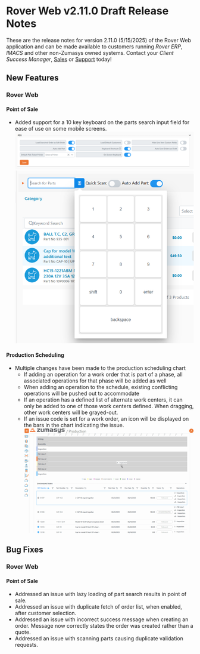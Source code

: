# Rover Web v2.11.0 Draft Release Notes

<badge text= "Version 2.11.0" vertical="middle" />

<PageHeader />

These are the release notes for version 2.11.0 (5/15/2025) of the Rover Web application and can be made available to customers running _Rover ERP_, _IMACS_ and other non-Zumasys owned systems. Contact your _Client Success Manager_, [Sales](mailto:sales@zumasys.com?subject=Rover%20Web%20v2.11.0) or [Support](mailto:help@zumasys.com?subject=Rover%20Web%20v2.11.0) today!

## New Features

### Rover Web

#### Point of Sale

  - Added support for a 10 key keyboard on the parts search input field for ease of use on some mobile screens.
  ![On Screen Keyboard User Settings](./user-settings-onscreen-keyboard.png)
  ![On Screen Keyboard](./pos-onscreen-keyboard.png)

#### Production Scheduling

 - Multiple changes have been made to the production scheduling chart
    - If adding an operation for a work order that is part of a phase, all associated operations for that phase will be added as well
    - When adding an operation to the schedule, existing conflicting operations will be pushed out to accommodate
    - If an operation has a defined list of alternate work centers, it can only be added to one of those work centers defined. When dragging, other work centers will be grayed-out.
    - If an issue code is set for a work order, an icon will be displayed on the bars in the chart indicating the issue.
    ![Gantt Chart Updates](./prodsched-gantt-updates.gif)


## Bug Fixes

### Rover Web

#### Point of Sale

  - Addressed an issue with lazy loading of part search results in point of sale.
  - Addressed an issue with duplicate fetch of order list, when enabled, after customer selection.
  - Addressed an issue with incorrect success message when creating an order. Message now correctly states the order was created rather than a quote.
  - Addressed an issue with scanning parts causing duplicate validation requests.

<PageFooter />

